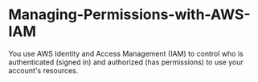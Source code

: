 # Managing-Permissions-with-AWS-IAM
You use AWS Identity and Access Management (IAM) to control who is authenticated (signed in) and authorized (has permissions) to use your account's resources.
